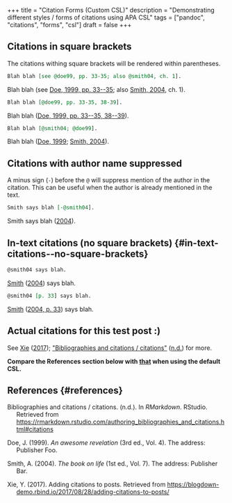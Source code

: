 +++
title = "Citation Forms (Custom CSL)"
description = "Demonstrating different styles / forms of citations using APA CSL"
tags = ["pandoc", "citations", "forms", "csl"]
draft = false
+++

## Citations in square brackets

The citations withing square brackets will be rendered within
parentheses.

``` org
Blah blah [see @doe99, pp. 33-35; also @smith04, ch. 1].
```

Blah blah (see [Doe, 1999, pp. 33--35](#ref-doe99); also [Smith,
2004](#ref-smith04), ch. 1).

``` org
Blah blah [@doe99, pp. 33-35, 38-39].
```

Blah blah ([Doe, 1999, pp. 33--35, 38--39](#ref-doe99)).

``` org
Blah blah [@smith04; @doe99].
```

Blah blah ([Doe, 1999](#ref-doe99); [Smith, 2004](#ref-smith04)).

## Citations with author name suppressed

A minus sign (`-`) before the `@` will suppress mention of the author in
the citation. This can be useful when the author is already mentioned in
the text.

``` org
Smith says blah [-@smith04].
```

Smith says blah ([2004](#ref-smith04)).

## In-text citations (no square brackets) {#in-text-citations--no-square-brackets}

``` org
@smith04 says blah.
```

[Smith](#ref-smith04) ([2004](#ref-smith04)) says blah.

``` org
@smith04 [p. 33] says blah.
```

[Smith](#ref-smith04) ([2004, p. 33](#ref-smith04)) says blah.

## Actual citations for this test post :)

See [Xie](#ref-addCite17) ([2017](#ref-addCite17)); ["Bibliographies and
citations / citations"](#ref-rmdCitations) ([n.d.](#ref-rmdCitations))
for more.

**Compare the References section below with
[that](/posts/citation-forms/#references) when using the default CSL.**

## References {#references}

<div id="refs" class="references
  <div></div>
 csl-bib-body hanging-indent"
line-spacing="2">

<div id="ref-rmdCitations" class="csl-entry">

Bibliographies and citations / citations. (n.d.). In *RMarkdown*.
RStudio. Retrieved from
<https://rmarkdown.rstudio.com/authoring_bibliographies_and_citations.html#citations>

</div>

<div id="ref-doe99" class="csl-entry">

Doe, J. (1999). *An awesome revelation* (3rd ed., Vol. 4). The address:
Publisher Foo.

</div>

<div id="ref-smith04" class="csl-entry">

Smith, A. (2004). *The book on life* (1st ed., Vol. 7). The address:
Publisher Bar.

</div>

<div id="ref-addCite17" class="csl-entry">

Xie, Y. (2017). Adding citations to posts. Retrieved from
<https://blogdown-demo.rbind.io/2017/08/28/adding-citations-to-posts/>

</div>

</div>
